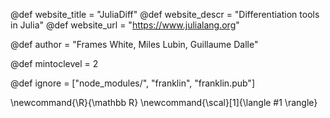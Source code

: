 <!--
Add here global page variables to use throughout your
website.
The website_* must be defined for the RSS to work
-->
@def website_title = "JuliaDiff"
@def website_descr = "Differentiation tools in Julia"
@def website_url   = "https://www.julialang.org"

@def author = "Frames White, Miles Lubin, Guillaume Dalle"

@def mintoclevel = 2

<!--
Add here files or directories that should be ignored by Franklin, otherwise
these files might be copied and, if markdown, processed by Franklin which
you might not want. Indicate directories by ending the name with a `/`.
-->
@def ignore = ["node_modules/", "franklin", "franklin.pub"]

<!--
Add here global latex commands to use throughout your
pages. It can be math commands but does not need to be.
For instance:
* \newcommand{\phrase}{This is a long phrase to copy.}
-->
\newcommand{\R}{\mathbb R}
\newcommand{\scal}[1]{\langle #1 \rangle}
